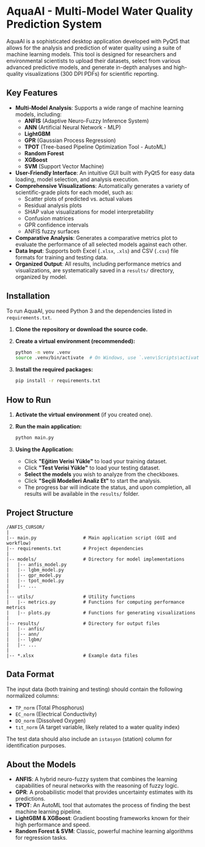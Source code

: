 # AquaAI - Multi-Model Water Quality Prediction System

AquaAI is a sophisticated desktop application developed with PyQt5 that allows for the analysis and prediction of water quality using a suite of machine learning models. This tool is designed for researchers and environmental scientists to upload their datasets, select from various advanced predictive models, and generate in-depth analyses and high-quality visualizations (300 DPI PDFs) for scientific reporting.

## Key Features

- **Multi-Model Analysis**: Supports a wide range of machine learning models, including:
  - **ANFIS** (Adaptive Neuro-Fuzzy Inference System)
  - **ANN** (Artificial Neural Network - MLP)
  - **LightGBM**
  - **GPR** (Gaussian Process Regression)
  - **TPOT** (Tree-based Pipeline Optimization Tool - AutoML)
  - **Random Forest**
  - **XGBoost**
  - **SVM** (Support Vector Machine)
- **User-Friendly Interface**: An intuitive GUI built with PyQt5 for easy data loading, model selection, and analysis execution.
- **Comprehensive Visualizations**: Automatically generates a variety of scientific-grade plots for each model, such as:
  - Scatter plots of predicted vs. actual values
  - Residual analysis plots
  - SHAP value visualizations for model interpretability
  - Confusion matrices
  - GPR confidence intervals
  - ANFIS fuzzy surfaces
- **Comparative Analysis**: Generates a comparative metrics plot to evaluate the performance of all selected models against each other.
- **Data Input**: Supports both Excel (`.xlsx`, `.xls`) and CSV (`.csv`) file formats for training and testing data.
- **Organized Output**: All results, including performance metrics and visualizations, are systematically saved in a `results/` directory, organized by model.

## Installation

To run AquaAI, you need Python 3 and the dependencies listed in `requirements.txt`.

1. **Clone the repository or download the source code.**

2. **Create a virtual environment (recommended):**
   ```bash
   python -m venv .venv
   source .venv/bin/activate  # On Windows, use `.venv\Scripts\activate`
   ```

3. **Install the required packages:**
   ```bash
   pip install -r requirements.txt
   ```

## How to Run

1. **Activate the virtual environment** (if you created one).

2. **Run the main application:**
   ```bash
   python main.py
   ```

3. **Using the Application:**
   - Click **"Eğitim Verisi Yükle"** to load your training dataset.
   - Click **"Test Verisi Yükle"** to load your testing dataset.
   - **Select the models** you wish to analyze from the checkboxes.
   - Click **"Seçili Modelleri Analiz Et"** to start the analysis.
   - The progress bar will indicate the status, and upon completion, all results will be available in the `results/` folder.

## Project Structure

```
/ANFIS_CURSOR/
|
|-- main.py                 # Main application script (GUI and workflow)
|-- requirements.txt        # Project dependencies
|
|-- models/                 # Directory for model implementations
|   |-- anfis_model.py
|   |-- lgbm_model.py
|   |-- gpr_model.py
|   |-- tpot_model.py
|   |-- ...
|
|-- utils/                  # Utility functions
|   |-- metrics.py          # Functions for computing performance metrics
|   |-- plots.py            # Functions for generating visualizations
|
|-- results/                # Directory for output files
|   |-- anfis/
|   |-- ann/
|   |-- lgbm/
|   |-- ...
|
|-- *.xlsx                  # Example data files
```

## Data Format

The input data (both training and testing) should contain the following normalized columns:
- `TP_norm` (Total Phosphorus)
- `EC_norm` (Electrical Conductivity)
- `DO_norm` (Dissolved Oxygen)
- `tıt_norm` (A target variable, likely related to a water quality index)

The test data should also include an `istasyon` (station) column for identification purposes.

## About the Models

- **ANFIS**: A hybrid neuro-fuzzy system that combines the learning capabilities of neural networks with the reasoning of fuzzy logic.
- **GPR**: A probabilistic model that provides uncertainty estimates with its predictions.
- **TPOT**: An AutoML tool that automates the process of finding the best machine learning pipeline.
- **LightGBM & XGBoost**: Gradient boosting frameworks known for their high performance and speed.
- **Random Forest & SVM**: Classic, powerful machine learning algorithms for regression tasks.
